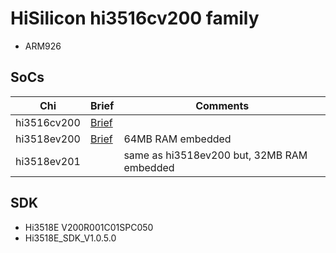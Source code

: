 # HiSilicon hi3516cv200 family

* ARM926

## SoCs

|Chi        |Brief                   |Comments|
|-----------|------------------------|--------|
|hi3516cv200|[Brief](hi3516cv200.pdf)||
|hi3518ev200|[Brief](hi3518ev200.pdf)|64MB RAM embedded|
|hi3518ev201|                        |same as hi3518ev200 but, 32MB RAM embedded|

## SDK

* Hi3518E V200R001C01SPC050
* Hi3518E_SDK_V1.0.5.0
